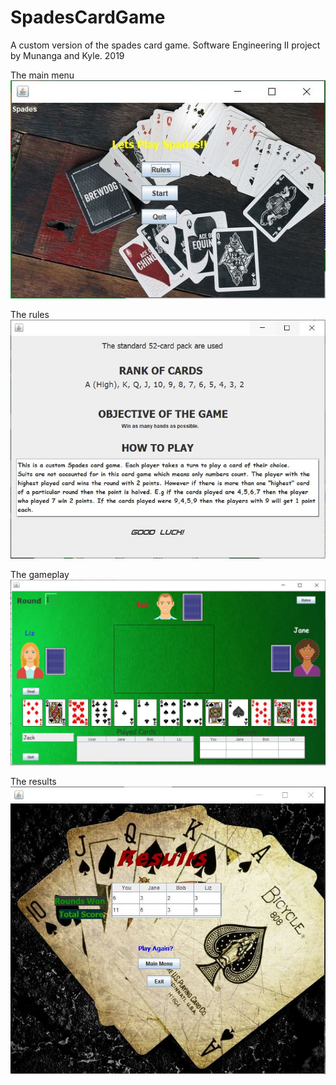 # SpadesCardGame
A custom version of the spades card game. Software Engineering II project by Munanga and Kyle. 2019

The main menu
![alt text](https://raw.githubusercontent.com/Munanga/SpadesCardGame/master/readmePics/menu.JPG)

The rules
![alt text](https://raw.githubusercontent.com/Munanga/SpadesCardGame/master/readmePics/rules.JPG)

The gameplay
![alt text](https://raw.githubusercontent.com/Munanga/SpadesCardGame/master/readmePics/gameplay.JPG)

The results 
![alt text](https://raw.githubusercontent.com/Munanga/SpadesCardGame/master/readmePics/end.JPG)


